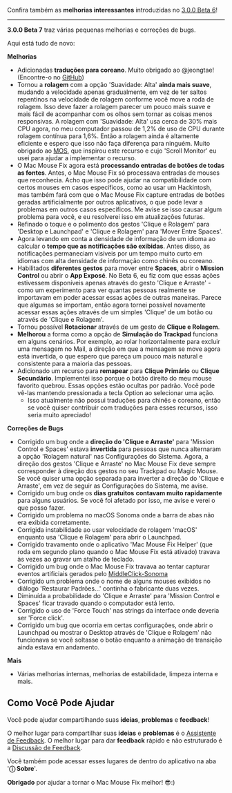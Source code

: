 Confira também as **melhorias interessantes** introduzidas no [3.0.0 Beta 6](https://github.com/noah-nuebling/mac-mouse-fix/releases/tag/3.0.0-Beta-6)!


---

**3.0.0 Beta 7** traz várias pequenas melhorias e correções de bugs.

Aqui está tudo de novo:

**Melhorias**

- Adicionadas **traduções para coreano**. Muito obrigado ao @jeongtae! (Encontre-o no [GitHub](https://github.com/jeongtae))
- Tornou a **rolagem** com a opção 'Suavidade: Alta' **ainda mais suave**, mudando a velocidade apenas gradualmente, em vez de ter saltos repentinos na velocidade de rolagem conforme você move a roda de rolagem. Isso deve fazer a rolagem parecer um pouco mais suave e mais fácil de acompanhar com os olhos sem tornar as coisas menos responsivas. A rolagem com 'Suavidade: Alta' usa cerca de 30% mais CPU agora, no meu computador passou de 1,2% de uso de CPU durante rolagem contínua para 1,6%. Então a rolagem ainda é altamente eficiente e espero que isso não faça diferença para ninguém. Muito obrigado ao [MOS](https://mos.caldis.me/), que inspirou este recurso e cujo 'Scroll Monitor' eu usei para ajudar a implementar o recurso.
- O Mac Mouse Fix agora está **processando entradas de botões de todas as fontes**. Antes, o Mac Mouse Fix só processava entradas de mouses que reconhecia. Acho que isso pode ajudar na compatibilidade com certos mouses em casos específicos, como ao usar um Hackintosh, mas também fará com que o Mac Mouse Fix capture entradas de botões geradas artificialmente por outros aplicativos, o que pode levar a problemas em outros casos específicos. Me avise se isso causar algum problema para você, e eu resolverei isso em atualizações futuras.
- Refinado o toque e o polimento dos gestos 'Clique e Rolagem' para 'Desktop e Launchpad' e 'Clique e Rolagem' para 'Mover Entre Spaces'.
- Agora levando em conta a densidade de informação de um idioma ao calcular o **tempo que as notificações são exibidas**. Antes disso, as notificações permaneciam visíveis por um tempo muito curto em idiomas com alta densidade de informação como chinês ou coreano.
- Habilitados **diferentes gestos** para mover entre **Spaces**, abrir o **Mission Control** ou abrir o **App Exposé**. No Beta 6, eu fiz com que essas ações estivessem disponíveis apenas através do gesto 'Clique e Arraste' - como um experimento para ver quantas pessoas realmente se importavam em poder acessar essas ações de outras maneiras. Parece que algumas se importam, então agora tornei possível novamente acessar essas ações através de um simples 'Clique' de um botão ou através de 'Clique e Rolagem'.
- Tornou possível **Rotacionar** através de um gesto de **Clique e Rolagem**.
- **Melhorou** a forma como a opção de **Simulação do Trackpad** funciona em alguns cenários. Por exemplo, ao rolar horizontalmente para excluir uma mensagem no Mail, a direção em que a mensagem se move agora está invertida, o que espero que pareça um pouco mais natural e consistente para a maioria das pessoas.
- Adicionado um recurso para **remapear** para **Clique Primário** ou **Clique Secundário**. Implementei isso porque o botão direito do meu mouse favorito quebrou. Essas opções estão ocultas por padrão. Você pode vê-las mantendo pressionada a tecla Option ao selecionar uma ação.
  - Isso atualmente não possui traduções para chinês e coreano, então se você quiser contribuir com traduções para esses recursos, isso seria muito apreciado!

**Correções de Bugs**

- Corrigido um bug onde a **direção do 'Clique e Arraste'** para 'Mission Control e Spaces' estava **invertida** para pessoas que nunca alternaram a opção 'Rolagem natural' nas Configurações do Sistema. Agora, a direção dos gestos 'Clique e Arraste' no Mac Mouse Fix deve sempre corresponder à direção dos gestos no seu Trackpad ou Magic Mouse. Se você quiser uma opção separada para inverter a direção do 'Clique e Arraste', em vez de seguir as Configurações do Sistema, me avise.
- Corrigido um bug onde os **dias gratuitos** **contavam muito rapidamente** para alguns usuários. Se você foi afetado por isso, me avise e verei o que posso fazer.
- Corrigido um problema no macOS Sonoma onde a barra de abas não era exibida corretamente.
- Corrigida instabilidade ao usar velocidade de rolagem 'macOS' enquanto usa 'Clique e Rolagem' para abrir o Launchpad.
- Corrigido travamento onde o aplicativo 'Mac Mouse Fix Helper' (que roda em segundo plano quando o Mac Mouse Fix está ativado) travava às vezes ao gravar um atalho de teclado.
- Corrigido um bug onde o Mac Mouse Fix travava ao tentar capturar eventos artificiais gerados pelo [MiddleClick-Sonoma](https://github.com/artginzburg/MiddleClick-Sonoma)
- Corrigido um problema onde o nome de alguns mouses exibidos no diálogo 'Restaurar Padrões...' continha o fabricante duas vezes.
- Diminuída a probabilidade do 'Clique e Arraste' para 'Mission Control e Spaces' ficar travado quando o computador está lento.
- Corrigido o uso de 'Force Touch' nas strings da interface onde deveria ser 'Force click'.
- Corrigido um bug que ocorria em certas configurações, onde abrir o Launchpad ou mostrar o Desktop através de 'Clique e Rolagem' não funcionava se você soltasse o botão enquanto a animação de transição ainda estava em andamento.

**Mais**

- Várias melhorias internas, melhorias de estabilidade, limpeza interna e mais.

## Como Você Pode Ajudar

Você pode ajudar compartilhando suas **ideias**, **problemas** e **feedback**!

O melhor lugar para compartilhar suas **ideias** e **problemas** é o [Assistente de Feedback](https://noah-nuebling.github.io/mac-mouse-fix-feedback-assistant/?type=bug-report).
O melhor lugar para dar **feedback** rápido e não estruturado é a [Discussão de Feedback](https://github.com/noah-nuebling/mac-mouse-fix/discussions/366).

Você também pode acessar esses lugares de dentro do aplicativo na aba '**ⓘ Sobre**'.

**Obrigado** por ajudar a tornar o Mac Mouse Fix melhor! 😎:)